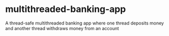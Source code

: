 # multithreaded-banking-app
A thread-safe multithreaded banking app where one thread deposits money and another thread withdraws money from an account
